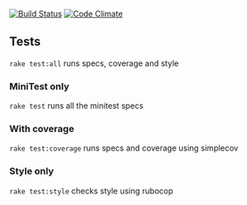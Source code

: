 [![Build Status](https://travis-ci.org/samuelmolinari/code-test.svg?branch=master)](https://travis-ci.org/samuelmolinari/code-test)
[![Code Climate](https://codeclimate.com/github/samuelmolinari/code-test/badges/gpa.svg)](https://codeclimate.com/github/samuelmolinari/code-test)

## Tests

``rake test:all`` runs specs, coverage and style

### MiniTest only

``rake test`` runs all the minitest specs

### With coverage

``rake test:coverage`` runs specs and coverage using simplecov

### Style only

``rake test:style`` checks style using rubocop

